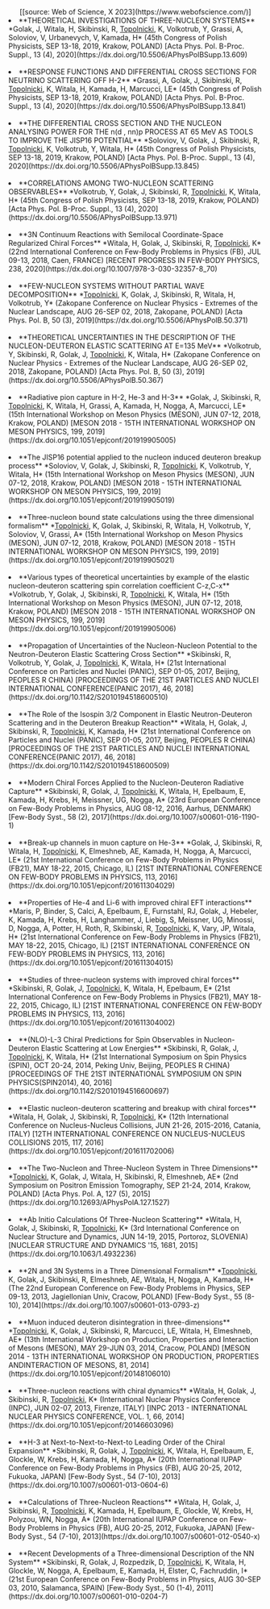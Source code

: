 <center>
[[source: Web of Science, X 2023](https://www.webofscience.com/)]
</center>

<li id = item1>**THEORETICAL INVESTIGATIONS OF THREE-NUCLEON SYSTEMS**
*Golak, J, Witala, H, Skibinski, R, <u>Topolnicki</u>, K, Volkotrub, Y, Grassi, A, Soloviov, V, Urbanevych, V, Kamada, H*
(45th Congress of Polish Physicists, SEP 13-18, 2019, Krakow, POLAND)
[Acta Phys. Pol. B-Proc. Suppl., 13 (4), 2020](https://dx.doi.org/10.5506/APhysPolBSupp.13.609)</li><br>
<li id = item2>**RESPONSE FUNCTIONS AND DIFFERENTIAL CROSS SECTIONS FOR NEUTRINO SCATTERING OFF H-2**
*Grassi, A, Golak, J, Skibinski, R, <u>Topolnicki</u>, K, Witala, H, Kamada, H, Marcucci, LE*
(45th Congress of Polish Physicists, SEP 13-18, 2019, Krakow, POLAND)
[Acta Phys. Pol. B-Proc. Suppl., 13 (4), 2020](https://dx.doi.org/10.5506/APhysPolBSupp.13.841)</li><br>
<li id = item3>**THE DIFFERENTIAL CROSS SECTION AND THE NUCLEON ANALYSING POWER FOR THE n(d , nn)p PROCESS AT 65 MeV AS TOOLS TO IMPROVE THE JISP16 POTENTIAL**
*Soloviov, V, Golak, J, Skibinski, R, <u>Topolnicki</u>, K, Volkotrub, Y, Witala, H*
(45th Congress of Polish Physicists, SEP 13-18, 2019, Krakow, POLAND)
[Acta Phys. Pol. B-Proc. Suppl., 13 (4), 2020](https://dx.doi.org/10.5506/APhysPolBSupp.13.845)</li><br>
<li id = item4>**CORRELATIONS AMONG TWO-NUCLEON SCATTERING OBSERVABLES**
*Volkotrub, Y, Golak, J, Skibinski, R, <u>Topolnicki</u>, K, Witala, H*
(45th Congress of Polish Physicists, SEP 13-18, 2019, Krakow, POLAND)
[Acta Phys. Pol. B-Proc. Suppl., 13 (4), 2020](https://dx.doi.org/10.5506/APhysPolBSupp.13.971)</li><br>
<li id = item5>**3N Continuum Reactions with Semilocal Coordinate-Space Regularized Chiral Forces**
*Witala, H, Golak, J, Skibinski, R, <u>Topolnicki</u>, K*
(22nd International Conference on Few-Body Problems in Physics (FB), JUL 09-13, 2018, Caen, FRANCE)
[RECENT PROGRESS IN FEW-BODY PHYSICS, 238, 2020](https://dx.doi.org/10.1007/978-3-030-32357-8_70)</li><br>
<li id = item6>**FEW-NUCLEON SYSTEMS WITHOUT PARTIAL WAVE DECOMPOSITION**
*<u>Topolnicki</u>, K, Golak, J, Skibinski, R, Witala, H, Volkotrub, Y*
(Zakopane Conference on Nuclear Physics - Extremes of the Nuclear Landscape, AUG 26-SEP 02, 2018, Zakopane, POLAND)
[Acta Phys. Pol. B, 50 (3), 2019](https://dx.doi.org/10.5506/APhysPolB.50.371)</li><br>
<li id = item7>**THEORETICAL UNCERTAINTIES IN THE DESCRIPTION OF THE NUCLEON-DEUTERON ELASTIC SCATTERING AT E=135 MeV**
*Volkotrub, Y, Skibinski, R, Golak, J, <u>Topolnicki</u>, K, Witala, H*
(Zakopane Conference on Nuclear Physics - Extremes of the Nuclear Landscape, AUG 26-SEP 02, 2018, Zakopane, POLAND)
[Acta Phys. Pol. B, 50 (3), 2019](https://dx.doi.org/10.5506/APhysPolB.50.367)</li><br>
<li id = item8>**Radiative pion capture in H-2, He-3 and H-3**
*Golak, J, Skibinski, R, <u>Topolnicki</u>, K, Witala, H, Grassi, A, Kamada, H, Nogga, A, Marcucci, LE*
(15th International Workshop on Meson Physics (MESON), JUN 07-12, 2018, Krakow, POLAND)
[MESON 2018 - 15TH INTERNATIONAL WORKSHOP ON MESON PHYSICS, 199, 2019](https://dx.doi.org/10.1051/epjconf/201919905005)</li><br>
<li id = item9>**The JISP16 potential applied to the nucleon induced deuteron breakup process**
*Soloviov, V, Golak, J, Skibinski, R, <u>Topolnicki</u>, K, Volkotrub, Y, Witala, H*
(15th International Workshop on Meson Physics (MESON), JUN 07-12, 2018, Krakow, POLAND)
[MESON 2018 - 15TH INTERNATIONAL WORKSHOP ON MESON PHYSICS, 199, 2019](https://dx.doi.org/10.1051/epjconf/201919905019)</li><br>
<li id = item10>**Three-nucleon bound state calculations using the three dimensional formalism**
*<u>Topolnicki</u>, K, Golak, J, Skibinski, R, Witala, H, Volkotrub, Y, Soloviov, V, Grassi, A*
(15th International Workshop on Meson Physics (MESON), JUN 07-12, 2018, Krakow, POLAND)
[MESON 2018 - 15TH INTERNATIONAL WORKSHOP ON MESON PHYSICS, 199, 2019](https://dx.doi.org/10.1051/epjconf/201919905021)</li><br>
<li id = item11>**Various types of theoretical uncertainties by example of the elastic nucleon-deuteron scattering spin correlation coefficient C-z,C-x**
*Volkotrub, Y, Golak, J, Skibinski, R, <u>Topolnicki</u>, K, Witala, H*
(15th International Workshop on Meson Physics (MESON), JUN 07-12, 2018, Krakow, POLAND)
[MESON 2018 - 15TH INTERNATIONAL WORKSHOP ON MESON PHYSICS, 199, 2019](https://dx.doi.org/10.1051/epjconf/201919905006)</li><br>
<li id = item12>**Propagation of Uncertainties of the Nucleon-Nucleon Potential to the Neutron-Deuteron Elastic Scattering Cross Section**
*Skibinski, R, Volkotrub, Y, Golak, J, <u>Topolnicki</u>, K, Witala, H*
(21st International Conference on Particles and Nuclei (PANIC), SEP 01-05, 2017, Beijing, PEOPLES R CHINA)
[PROCEEDINGS OF THE 21ST PARTICLES AND NUCLEI INTERNATIONAL CONFERENCE(PANIC 2017), 46, 2018](https://dx.doi.org/10.1142/S2010194518600510)</li><br>
<li id = item13>**The Role of the Isospin 3/2 Component in Elastic Neutron-Deuteron Scattering and in the Deuteron Breakup Reaction**
*Witala, H, Golak, J, Skibinski, R, <u>Topolnicki</u>, K, Kamada, H*
(21st International Conference on Particles and Nuclei (PANIC), SEP 01-05, 2017, Beijing, PEOPLES R CHINA)
[PROCEEDINGS OF THE 21ST PARTICLES AND NUCLEI INTERNATIONAL CONFERENCE(PANIC 2017), 46, 2018](https://dx.doi.org/10.1142/S2010194518600509)</li><br>
<li id = item14>**Modern Chiral Forces Applied to the Nucleon-Deuteron Radiative Capture**
*Skibinski, R, Golak, J, <u>Topolnicki</u>, K, Witala, H, Epelbaum, E, Kamada, H, Krebs, H, Meissner, UG, Nogga, A*
(23rd European Conference on Few-Body Problems in Physics, AUG 08-12, 2016, Aarhus, DENMARK)
[Few-Body Syst., 58 (2), 2017](https://dx.doi.org/10.1007/s00601-016-1190-1)</li><br>
<li id = item15>**Break-up channels in muon capture on He-3**
*Golak, J, Skibinski, R, Witala, H, <u>Topolnicki</u>, K, Elmeshneb, AE, Kamada, H, Nogga, A, Marcucci, LE*
(21st International Conference on Few-Body Problems in Physics (FB21), MAY 18-22, 2015, Chicago, IL)
[21ST INTERNATIONAL CONFERENCE ON FEW-BODY PROBLEMS IN PHYSICS, 113, 2016](https://dx.doi.org/10.1051/epjconf/201611304029)</li><br>
<li id = item16>**Properties of He-4 and Li-6 with improved chiral EFT interactions**
*Maris, P, Binder, S, Calci, A, Epelbaum, E, Furnstahl, RJ, Golak, J, Hebeler, K, Kamada, H, Krebs, H, Langhammer, J, Liebig, S, Meissner, UG, Minossi, D, Nogga, A, Potter, H, Roth, R, Skibinski, R, <u>Topolnicki</u>, K, Vary, JP, Witala, H*
(21st International Conference on Few-Body Problems in Physics (FB21), MAY 18-22, 2015, Chicago, IL)
[21ST INTERNATIONAL CONFERENCE ON FEW-BODY PROBLEMS IN PHYSICS, 113, 2016](https://dx.doi.org/10.1051/epjconf/201611304015)</li><br>
<li id = item17>**Studies of three-nucleon systems with improved chiral forces**
*Skibinski, R, Golak, J, <u>Topolnicki</u>, K, Witala, H, Epelbaum, E*
(21st International Conference on Few-Body Problems in Physics (FB21), MAY 18-22, 2015, Chicago, IL)
[21ST INTERNATIONAL CONFERENCE ON FEW-BODY PROBLEMS IN PHYSICS, 113, 2016](https://dx.doi.org/10.1051/epjconf/201611304002)</li><br>
<li id = item18>**(NLO)-L-3 Chiral Predictions for Spin Observables in Nucleon-Deuteron Elastic Scattering at Low Energies**
*Skibinski, R, Golak, J, <u>Topolnicki</u>, K, Witala, H*
(21st International Symposium on Spin Physics (SPIN), OCT 20-24, 2014, Peking Univ, Beijing, PEOPLES R CHINA)
[PROCEEDINGS OF THE 21ST INTERNATIONAL SYMPOSIUM ON SPIN PHYSICS(SPIN2014), 40, 2016](https://dx.doi.org/10.1142/S2010194516600697)</li><br>
<li id = item19>**Elastic nucleon-deuteron scattering and breakup with chiral forces**
*Witala, H, Golak, J, Skibinski, R, <u>Topolnicki</u>, K*
(12th International Conference on Nucleus-Nucleus Collisions, JUN 21-26, 2015-2016, Catania, ITALY)
[12TH INTERNATIONAL CONFERENCE ON NUCLEUS-NUCLEUS COLLISIONS 2015, 117, 2016](https://dx.doi.org/10.1051/epjconf/201611702006)</li><br>
<li id = item20>**The Two-Nucleon and Three-Nucleon System in Three Dimensions**
*<u>Topolnicki</u>, K, Golak, J, Witala, H, Skibinski, R, Elmeshneb, AE*
(2nd Symposium on Positron Emission Tomography, SEP 21-24, 2014, Krakow, POLAND)
[Acta Phys. Pol. A, 127 (5), 2015](https://dx.doi.org/10.12693/APhysPolA.127.1527)</li><br>
<li id = item21>**Ab Initio Calculations Of Three-Nucleon Scattering**
*Witala, H, Golak, J, Skibinski, R, <u>Topolnicki</u>, K*
(3rd International Conference on Nuclear Structure and Dynamics, JUN 14-19, 2015, Portoroz, SLOVENIA)
[NUCLEAR STRUCTURE AND DYNAMICS '15, 1681, 2015](https://dx.doi.org/10.1063/1.4932236)</li><br>
<li id = item22>**2N and 3N Systems in a Three Dimensional Formalism**
*<u>Topolnicki</u>, K, Golak, J, Skibinski, R, Elmeshneb, AE, Witala, H, Nogga, A, Kamada, H*
(The 22nd European Conference on Few-Body Problems in Physics, SEP 09-13, 2013, Jagiellonian Univ, Cracow, POLAND)
[Few-Body Syst., 55 (8-10), 2014](https://dx.doi.org/10.1007/s00601-013-0793-z)</li><br>
<li id = item23>**Muon induced deuteron disintegration in three-dimensions**
*<u>Topolnicki</u>, K, Golak, J, Skibinski, R, Marcucci, LE, Witala, H, Elmeshneb, AE*
(13th International Workshop on Production, Properties and Interaction of Mesons (MESON), MAY 29-JUN 03, 2014, Cracow, POLAND)
[MESON 2014 - 13TH INTERNATIONAL WORKSHOP ON PRODUCTION, PROPERTIES ANDINTERACTION OF MESONS, 81, 2014](https://dx.doi.org/10.1051/epjconf/20148106010)</li><br>
<li id = item24>**Three-nucleon reactions with chiral dynamics**
*Witala, H, Golak, J, Skibinski, R, <u>Topolnicki</u>, K*
(International Nuclear Physics Conference (INPC), JUN 02-07, 2013, Firenze, ITALY)
[INPC 2013 - INTERNATIONAL NUCLEAR PHYSICS CONFERENCE, VOL. 1, 66, 2014](https://dx.doi.org/10.1051/epjconf/20146603096)</li><br>
<li id = item25>**H-3 at Next-to-Next-to-Next-to Leading Order of the Chiral Expansion**
*Skibinski, R, Golak, J, <u>Topolnicki</u>, K, Witala, H, Epelbaum, E, Glockle, W, Krebs, H, Kamada, H, Nogga, A*
(20th International IUPAP Conference on Few-Body Problems in Physics (FB), AUG 20-25, 2012, Fukuoka, JAPAN)
[Few-Body Syst., 54 (7-10), 2013](https://dx.doi.org/10.1007/s00601-013-0604-6)</li><br>
<li id = item26>**Calculations of Three-Nucleon Reactions**
*Witala, H, Golak, J, Skibinski, R, <u>Topolnicki</u>, K, Kamada, H, Epelbaum, E, Glockle, W, Krebs, H, Polyzou, WN, Nogga, A*
(20th International IUPAP Conference on Few-Body Problems in Physics (FB), AUG 20-25, 2012, Fukuoka, JAPAN)
[Few-Body Syst., 54 (7-10), 2013](https://dx.doi.org/10.1007/s00601-012-0540-x)</li><br>
<li id = item27>**Recent Developments of a Three-dimensional Description of the NN System**
*Skibinski, R, Golak, J, Rozpedzik, D, <u>Topolnicki</u>, K, Witala, H, Glockle, W, Nogga, A, Epelbaum, E, Kamada, H, Elster, C, Fachruddin, I*
(21st European Conference on Few-Body Problems in Physics, AUG 30-SEP 03, 2010, Salamanca, SPAIN)
[Few-Body Syst., 50 (1-4), 2011](https://dx.doi.org/10.1007/s00601-010-0204-7)</li><br>
